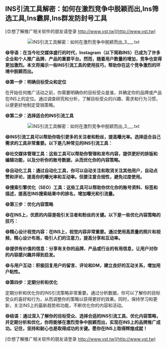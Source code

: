 ## **INS引流工具解密：如何在激烈竞争中脱颖而出,Ins筛选工具,Ins霸屏,Ins群发防封号工具**

[😍想了解推广相关软件的朋友请登录 http://www.vst.tw](http://www.vst.tw)

 <center><img src="https://vst.tw/MP4/tuiguang/png/6.png" alt="INS引流工具解密：如何在激烈竞争中脱颖而出_3___.txt"></center>

**😄导语：在当今社交媒体盛行的时代，Instagram（以下简称INS）已成为了许多企业和个人推广品牌、产品的重要平台。然而，随着用户数量的增加，竞争也变得更加激烈。本文将揭示一些INS引流工具的使用技巧，帮助你在这个竞争激烈的环境中脱颖而出。**

**😄第一步：明确目标受众和定位**

在开始任何推广活动之前，你需要明确你的目标受众是谁，并确定你的品牌或产品在INS上的定位。通过调查研究和分析，了解目标受众的兴趣、需求和行为习惯，以便更好地制定营销策略。

**😄第二步：选择适合的INS引流工具**

 <center><img src="https://vst.tw/MP4/tuiguang/png/4.png" alt="INS引流工具解密：如何在激烈竞争中脱颖而出_3___.txt"></center>

**😄INS引流工具可以帮助你吸引更多的关注者和粉丝，提高曝光率。选择适合自己需求的工具非常重要。以下是几种常见的INS引流工具：**

**😄社交媒体管理工具：这些工具可以帮助你管理和发布内容，提供更好的排版和编辑功能，以及分析你的账号数据，从而优化你的内容策略。**

**😄自动化工具：通过自动化工具，你可以自动关注和取消关注其他用户，自动点赞和评论，提高你的曝光率和互动率。但要注意合规性，避免过度使用。**

**😄搜索引擎优化（SEO）工具：这些工具可以帮助你优化你的账号资料、标签和描述，提高在INS搜索结果中的排名，增加曝光和引流量。**

**😄第三步：优化内容策略**

**😄在INS上，优质的内容是吸引关注者和粉丝的关键。以下是一些优化内容策略的技巧：**

**😄精心设计视觉内容：在INS上，视觉内容非常重要。通过使用高质量的照片和视频，精心设计布局，吸引人们的注意力，提高分享和互动率。**

**😄提供有价值的信息：分享有关你的品牌、产品或行业的有用信息，让用户对你的内容感兴趣并得到启发。**

**😄与用户互动：积极回复用户的留言、评论和DM，建立良好的互动关系，增加用户粘性。**

**😄第四步：定期分析和优化**

定期分析和优化你的INS引流策略非常重要。通过分析数据，你可以了解你的目标受众的喜好和行为，从而调整你的策略以获得更好的效果。同时，保持学习和更新，关注INS上的最新趋势和功能，不断优化你的内容和活动。

**😄结语：通过深入了解你的目标受众、选择合适的INS引流工具、优化内容策略，并定期分析和优化，你将能够在激烈竞争中脱颖而出，实现在INS上的品牌推广成功。记住，坚持和耐心也是取得成功的关键。愿你在INS上取得辉煌成就！**

[😍想了解推广相关软件的朋友请登录 http://www.vst.tw](http://www.vst.tw)



